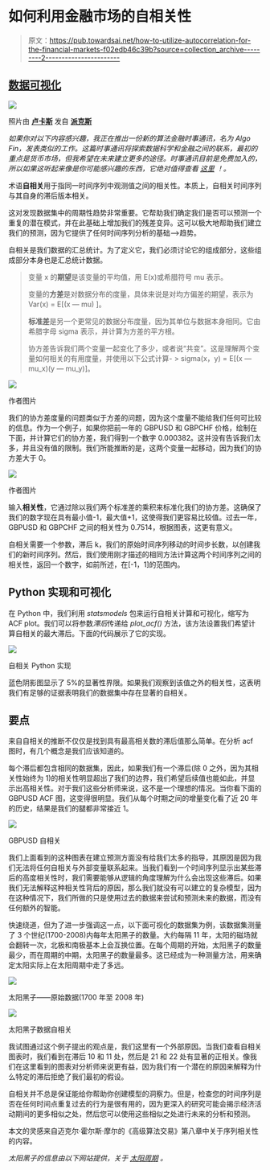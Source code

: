 # 如何利用金融市场的自相关性

> 原文：<https://pub.towardsai.net/how-to-utilize-autocorrelation-for-the-financial-markets-f02edb46c39b?source=collection_archive---------2----------------------->

## [数据可视化](https://towardsai.net/p/category/data-visualization)

![](img/ee94d1436536dc8fe75d2131491a5fce.png)

照片由 [**卢卡斯**](https://www.pexels.com/@goumbik?utm_content=attributionCopyText&utm_medium=referral&utm_source=pexels) 发自 [**派克斯**](https://www.pexels.com/photo/person-holding-blue-and-clear-ballpoint-pen-590022/?utm_content=attributionCopyText&utm_medium=referral&utm_source=pexels)

*如果你对以下内容感兴趣，我正在推出一份新的算法金融时事通讯，名为 Algo Fin，发表类似的工作。这篇时事通讯将探索数据科学和金融之间的联系，最初的重点是货币市场，但我希望在未来建立更多的途径。时事通讯目前是免费加入的，所以如果这听起来像是你可能感兴趣的东西，它绝对值得查看* [*这里*](https://algofin.substack.com/) *！。*

术语**自相关**用于指同一时间序列中观测值之间的相关性。本质上，自相关时间序列与其自身的滞后版本相关。

这对发现数据集中的周期性趋势非常重要。它帮助我们确定我们是否可以预测一个重复的潜在模式，并在此基础上增加我们的残差变异。这可以极大地帮助我们建立我们的预测，因为它提供了任何时间序列分析的基础-->趋势。

自相关是我们数据的汇总统计。为了定义它，我们必须讨论它的组成部分，这些组成部分本身也是汇总统计数据。

> 变量 x 的**期望**是该变量的平均值，用 E(x)或希腊符号 mu 表示。
> 
> 变量的**方差**是对数据分布的度量，具体来说是对均方偏差的期望，表示为 Var(x) = E[(x — mu) ]。
> 
> **标准差**是另一个更常见的数据分布度量，因为其单位与数据本身相同。它由希腊字母 sigma 表示，并计算为方差的平方根。
> 
> 协方差告诉我们两个变量一起变化了多少，或者说“共变”。这是理解两个变量如何相关的有用度量，并使用以下公式计算- > sigma(x，y) = E[(x — mu_x)(y — mu_y)]。

![](img/3fb6ba0b4dc2fbf12fd80c2f8708a83d.png)

作者图片

我们的协方差度量的问题类似于方差的问题，因为这个度量不能给我们任何可比较的信息。作为一个例子，如果你把前一年的 GBPUSD 和 GBPCHF 价格，绘制在下面，并计算它们的协方差，我们得到一个数字 0.000382。这并没有告诉我们太多，并且没有值的限制。我们所能推断的是，这两个变量一起移动，因为我们的协方差大于 0。

![](img/2c8915d0f428772f4617276cb6f6047b.png)

作者图片

输入**相关性**，它通过除以我们两个标准差的乘积来标准化我们的协方差。这确保了我们的数字现在具有最小值-1，最大值+1，这使得我们更容易比较值。过去一年，GBPUSD 和 GBPCHF 之间的相关性为 0.7514，根据图表，这更有意义。

自相关需要一个参数，滞后 k，我们的原始时间序列移动的时间步长数，以创建我们的新时间序列。然后，我们使用刚才描述的相同方法计算这两个时间序列之间的相关性，返回一个数字，如前所述，在[-1，1]的范围内。

## Python 实现和可视化

在 Python 中，我们利用 *statsmodels* 包来运行自相关计算和可视化，缩写为 ACF plot。我们可以将参数*滞后*传递给 *plot_acf()* 方法，该方法设置我们希望计算自相关的最大滞后。下面的代码展示了它的实现。

![](img/427dc13d8ba9655ae20984be3352bf9d.png)

自相关 Python 实现

蓝色阴影图显示了 5%的显著性界限。如果我们观察到该值之外的相关性，这表明我们有足够的证据表明我们的数据集中存在显著的自相关。

## 要点

来自自相关的推断不仅仅是找到具有最高相关数的滞后值那么简单。在分析 acf 图时，有几个概念是我们应该知道的。

每个滞后都包含相同的数据集，因此，如果我们有一个滞后(除 0 之外，因为其相关性始终为 1)的相关性明显超出了我们的边界，我们希望后续值也能如此，并显示出高相关性。对于我们这些分析师来说，这不是一个理想的情况。当你看下面的 GBPUSD ACF 图，这变得很明显。我们从每个时期之间的增量变化看了近 20 年的历史，结果是我们的腿都非常接近 1。

![](img/f1df1c962d59959e9a9257ae7713e678.png)

GBPUSD 自相关

我们上面看到的这种图表在建立预测方面没有给我们太多的指导，其原因是因为我们无法将任何自相关与外部变量联系起来。当我们看到一个时间序列显示出某些滞后的高度相关性时，我们需要能够从逻辑的角度理解为什么会出现这些滞后。如果我们无法解释这种相关性背后的原因，那么我们就没有可以建立的复杂模型，因为在这种情况下，我们所做的只是使用过去的数据来尝试和预测未来的数据，而没有任何额外的智能。

快速绕道，但为了进一步强调这一点，以下面可视化的数据集为例，该数据集测量了 3 个世纪(1700-2008)内每年太阳黑子的数量。大约每隔 11 年，太阳的磁场就会翻转一次，北极和南极基本上会互换位置。在每个周期的开始，太阳黑子的数量最少，而在周期的中期，太阳黑子的数量最多。这已经成为一种测量方法，用来确定太阳实际上在太阳周期中走了多远。

![](img/60b951dbeda7529ae98d2d04d8365058.png)

太阳黑子——原始数据(1700 年至 2008 年)

![](img/08b1427260850323afb2744c9d97f76e.png)

太阳黑子数据自相关

我试图通过这个例子提出的观点是，我们这里有一个外部原因。当我们查看自相关图表时，我们看到在滞后 10 和 11 处，然后是 21 和 22 处有显著的正相关。像我们在这里看到的图表对分析师来说更有益，因为我们有一个潜在的原因来解释为什么特定的滞后拒绝了我们最初的假设。

自相关并不总是保证能给你帮助你创建模型的洞察力。但是，检查您的时间序列是否在任何时间点重复过去的行为是很有用的，因为更深入的研究可能会揭示经济活动期间的更多相似之处，然后您可以使用这些相似之处进行未来的分析和预测。

本文的灵感来自迈克尔·霍尔斯·摩尔的《高级算法交易》第八章中关于序列相关性的内容。

*太阳黑子的信息由以下网站提供，关于* [*太阳周期*](https://spaceplace.nasa.gov/solar-cycles/en/#:~:text=Every%2011%20years%20or%20so,poles%20to%20flip%20back%20again.&text=Over%20time%2C%20solar%20activity%E2%80%94and,the%20number%20of%20sunspots%E2%80%94increases) *。*